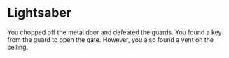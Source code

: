 # Lightsaber

You chopped off the metal door and defeated the guards. You found a key from the guard to open the gate. However, you also found a vent on the ceiling.
